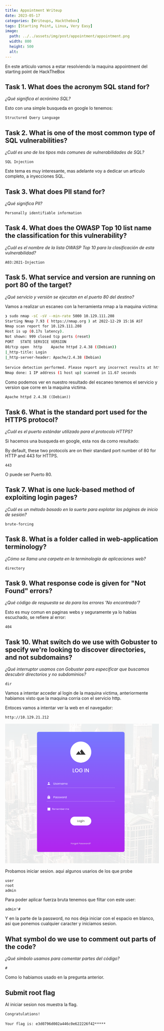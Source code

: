 ```yaml
---
title: Appointment Writeup
date: 2023-05-17 
categories: [Writeups, Hackthebox]
tags: [Starting Point, Linux, Very Easy]
image:
  path: ../../assets/img/post/appointment/appointment.png
  width: 800
  height: 500
  alt:
---
```


En este articulo vamos a estar resolviendo la maquina appointment del starting point de HackTheBox  

## Task 1. What does the acronym SQL stand for?

*¿Qué significa el acrónimo SQL?*

Esto con una simple busqueda en google lo tenemos:

```text 
Structured Query Language
```

## Task 2. What is one of the most common type of SQL vulnerabilities?

*¿Cuál es uno de los tipos más comunes de vulnerabilidades de SQL?*

```text
SQL Injection
```

Este tema es muy interesante, mas adelante voy a dedicar un articulo completo, a inyecciones SQL.

## Task 3.  What does PII stand for?

*¿Qué significa PII?*

```text 
Personally identifiable information
```

## Task 4. What does the OWASP Top 10 list name the classification for this vulnerability?

*¿Cuál es el nombre de la lista OWASP Top 10 para la clasificación de esta vulnerabilidad?*

```text
A03:2021-Injection
```

## Task 5. What service and version are running on port 80 of the target?

*¿Qué servicio y versión se ejecutan en el puerto 80 del destino?*

Vamos a realizar un escaneo con la herramienta nmap a la maquina victima: 
```bash 
❯ sudo nmap -sC -sV --min-rate 5000 10.129.111.208
Starting Nmap 7.93 ( https://nmap.org ) at 2022-12-29 15:16 AST
Nmap scan report for 10.129.111.208
Host is up (0.17s latency).
Not shown: 999 closed tcp ports (reset)
PORT   STATE SERVICE VERSION
80/tcp open  http    Apache httpd 2.4.38 ((Debian))
|_http-title: Login
|_http-server-header: Apache/2.4.38 (Debian)

Service detection performed. Please report any incorrect results at https://nmap.org/submit/ .
Nmap done: 1 IP address (1 host up) scanned in 11.67 seconds
```
Como podemos ver en nuestro resultado del escaneo tenemos el servicio y version que corre en la maquina victima.

```text
Apache httpd 2.4.38 ((Debian))
```

## Task 6. What is the standard port used for the HTTPS protocol?

*¿Cuál es el puerto estándar utilizado para el protocolo HTTPS?*

Si hacemos una busqueda en google, esta nos da como resultado:

By default, these two protocols are on their standard port number of 80 for HTTP and 443 for HTTPS.

```text
443
```
O puede ser Puerto 80.

## Task 7. What is one luck-based method of exploiting login pages? 

*¿Cuál es un método basado en la suerte para explotar las páginas de inicio de sesión?*

```text 
brute-forcing
```

## Task 8. What is a folder called in web-application terminology?

*¿Cómo se llama una carpeta en la terminología de aplicaciones web?*

```text
directory
```

## Task 9. What response code is given for "Not Found" errors?

*¿Qué código de respuesta se da para los errores 'No encontrado'?*

Esto es muy comun en paginas webs y seguramente ya lo habias escuchado, se refiere al error:
```text
404
```
## Task 10. What switch do we use with Gobuster to specify we're looking to discover directories, and not subdomains?

*¿Qué interruptor usamos con Gobuster para especificar que buscamos descubrir directorios y no subdominios?*

```text
dir
```

Vamos a intentar acceder al login de la maquina victima, anteriormente habiamos visto que la maquina corria con el servicio http.

Entoces vamos a intentar ver la web en el navegador:

```text 
http://10.129.21.212
```

![login](/assets/img/post/appointment/login.png)

Probamos iniciar sesion. aqui algunos usarios de los que probe 
```text
user
root
admin
```

Para poder aplicar fuerza bruta tenemos que filtar con este user:
```text 
admin'#
```
Y en la parte de la password, no nos deja iniciar con el espacio en blanco, asi que ponemos cualquier caracter y iniciamos sesion.


## What symbol do we use to comment out parts of the code?

*¿Qué símbolo usamos para comentar partes del código?*

```text
#
```

Como lo habiamos usado en la pregunta anterior.

## Submit root flag

Al iniciar sesion nos muestra la flag.

```text
Congratulations!

Your flag is: e3d0796d002a446c0e622226f42*****
```
